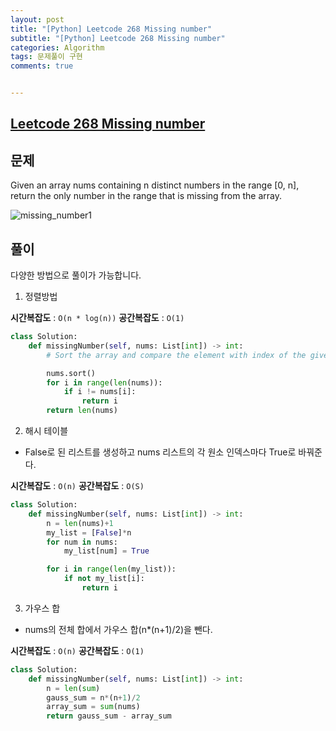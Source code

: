 ```yaml
---
layout: post
title: "[Python] Leetcode 268 Missing number"
subtitle: "[Python] Leetcode 268 Missing number"
categories: Algorithm
tags: 문제풀이 구현
comments: true


---
```

## [Leetcode 268 Missing number](https://leetcode.com/problems/missing-number/)

## 문제

Given an array nums containing n distinct numbers in the range [0, n], return the only number in the range that is missing from the array.

![missing_number1](https://yunsikus.github.io/assets/img/post_img/missing_number1.jpg)


## 풀이

다양한 방법으로 풀이가 가능합니다.

1. 정렬방법

**시간복잡도** : `O(n * log(n))`
**공간복잡도** : `O(1)`

```python
class Solution:
    def missingNumber(self, nums: List[int]) -> int:
        # Sort the array and compare the element with index of the given array

        nums.sort()
        for i in range(len(nums)):
            if i != nums[i]:
                return i
        return len(nums)
```

2. 해시 테이블
- False로 된 리스트를 생성하고 nums 리스트의 각 원소 인덱스마다 True로 바꿔준다.
  
**시간복잡도** : `O(n)`
**공간복잡도** : `O(S)` 


```python
class Solution:
    def missingNumber(self, nums: List[int]) -> int:
        n = len(nums)+1
        my_list = [False]*n
        for num in nums:
            my_list[num] = True

        for i in range(len(my_list)):
            if not my_list[i]:
                return i
```

3. 가우스 합
- nums의 전체 합에서 가우스 합(n*(n+1)/2)을 뺀다.

**시간복잡도** : `O(n)`
**공간복잡도** : `O(1)` 

```python
class Solution:
    def missingNumber(self, nums: List[int]) -> int:
        n = len(sum)
        gauss_sum = n*(n+1)/2
        array_sum = sum(nums)
        return gauss_sum - array_sum
```





